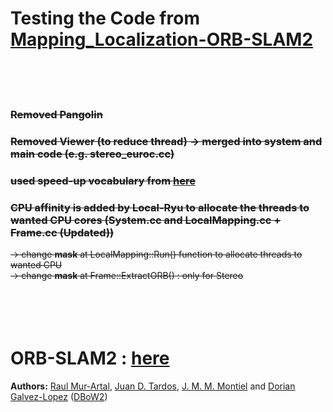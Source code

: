 # Testing the Code from [Mapping_Localization-ORB-SLAM2](https://github.com/Alkaid-Benetnash/ORB_SLAM2)

<br><br><br>


### ~~Removed Pangolin~~
### ~~Removed Viewer (to reduce thread) -> merged into system and main code (e.g. stereo_euroc.cc)~~
### ~~used speed-up vocabulary from [here](https://github.com/raulmur/ORB_SLAM2/pull/21)~~
### ~~CPU affinity is added by **Local-Ryu** to allocate the threads to wanted CPU cores (System.cc and LocalMapping.cc + Frame.cc (Updated))~~
~~-> change **mask** at LocalMapping::Run() function to allocate threads to wanted CPU~~ <br>
~~-> change **mask** at Frame::ExtractORB() : only for Stereo~~
<br><br><br><br><br>


# ORB-SLAM2 : [here](https://github.com/raulmur/ORB_SLAM2)
**Authors:** [Raul Mur-Artal](http://webdiis.unizar.es/~raulmur/), [Juan D. Tardos](http://webdiis.unizar.es/~jdtardos/), [J. M. M. Montiel](http://webdiis.unizar.es/~josemari/) and [Dorian Galvez-Lopez](http://doriangalvez.com/) ([DBoW2](https://github.com/dorian3d/DBoW2))
